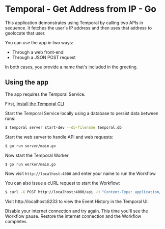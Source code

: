 # Temporal - Get Address from IP - Go

This application demonstrates using Temporal by calling two APIs in sequence.
It fetches the user's IP address and then uses that address to geolocate that user.

You can use the app in two ways:

- Through a web front-end
- Through a JSON POST request

In both cases, you provide a name that's included in the greeting.

## Using the app

The app requires the Temporal Service.

First, [Install the Temporal CLI](https://learn.temporal.io/getting_started/go/dev_environment/#set-up-a-local-temporal-service-for-development-with-temporal-cli)

Start the Temporal Service locally using a database to persist data between runs:

```bash
$ temporal server start-dev --db-filename temporal.db
```

Start the web server to handle API and web requests:

```bash
$ go run server/main.go
```

Now start the Temporal Worker

```bash
$ go run worker/main.go
```

Now visit `http://localhost:4000` and enter your name to run the Workflow.


You can also issue a cURL request to start the Workflow:

```bash
$ curl -X POST http://localhost:4000/api -H "Content-Type: application/json" -d '{"name":"Brian Hogan"}'
```

Visit http://localhost:8233 to view the Event History in the Temporal UI.

Disable your internet connection and try again. This time you'll see the Workflow pause. Restore the internet connection and the Workflow completes.
